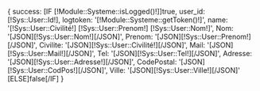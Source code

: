 {
    success: [IF [!Module::Systeme::isLogged()!]]true,
    user_id: [!Sys::User::Id!],
    logtoken: '[!Module::Systeme::getToken()!]',
    name: '[!Sys::User::Civilité!] [!Sys::User::Prenom!] [!Sys::User::Nom!]',
    Nom: '[JSON][!Sys::User::Nom!][/JSON]',
    Prenom: '[JSON][!Sys::User::Prenom!][/JSON]',
    Civilite: '[JSON][!Sys::User::Civilité!][/JSON]',
    Mail: '[JSON][!Sys::User::Mail!][/JSON]',
    Tel: '[JSON][!Sys::User::Tel!][/JSON]',
    Adresse: '[JSON][!Sys::User::Adresse!][/JSON]',
    CodePostal: '[JSON][!Sys::User::CodPos!][/JSON]',
    Ville: '[JSON][!Sys::User::Ville!][/JSON]'
    [ELSE]false[/IF]
}